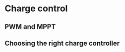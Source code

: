 Charge control
==============

PWM and MPPT
------------


Choosing the right charge controller
------------------------------------
